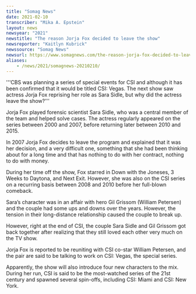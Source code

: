 ```yaml
---
title: "Somag News"
date: 2021-02-10
transcriber: "Mika A. Epstein"
layout: news
newsyear: "2021"
newstitle: "The reason Jorja Fox decided to leave the show"
newsreporter: "Kaitlyn Kubrick"
newssource: "Somag News"
newsurl: https://www.somagnews.com/the-reason-jorja-fox-decided-to-leave-the-show/
aliases:
    - /news/2021/somagnews-20210210/
---
```


'''CBS was planning a series of special events for CSI and although it has been confirmed that it would be titled CSI: Vegas. The next show saw actress Jorja Fox reprising her role as Sara Sidle, but why did the actress leave the show?'''

Jorja Fox played forensic scientist Sara Sidle, who was a central member of the team and helped solve cases. The actress regularly appeared on the series between 2000 and 2007, before returning later between 2010 and 2015.

In 2007 Jorja Fox decides to leave the program and explained that it was her decision, and a very difficult one, something that she had been thinking about for a long time and that has nothing to do with her contract, nothing to do with money.

During her time off the show, Fox starred in Down with the Joneses, 3 Weeks to Daytona, and Next Exit. However, she was also on the CSI series on a recurring basis between 2008 and 2010 before her full-blown comeback.

Sara’s character was in an affair with hero Gil Grissom (William Petersen) and the couple had some ups and downs over the years. However, the tension in their long-distance relationship caused the couple to break up.

However, right at the end of CSI, the couple Sara Sidle and Gil Grissom got back together after realizing that they still loved each other very much on the TV show.

Jorja Fox is reported to be reuniting with CSI co-star William Petersen, and the pair are said to be talking to work on CSI: Vegas, the special series.

Apparently, the show will also introduce four new characters to the mix. During her run, CSI is said to be the most-watched series of the 21st century and spawned several spin-offs, including CSI: Miami and CSI: New York.
